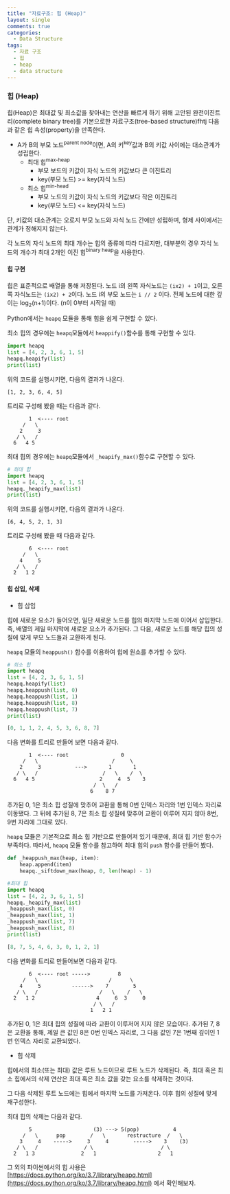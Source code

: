 ```yaml
---
title: "자료구조: 힙 (Heap)"
layout: single
comments: true
categories:
  - Data Structure
tags:
  - 자료 구조
  - 힙
  - heap
  - data structure
---
```


### 힙 (Heap)

힙(Heap)은 최대값 및 최소값을 찾아내는 연산을 빠르게 하기 위해 고안된 완전이진트리(complete binary tree)를 기본으로한 자료구조(tree-based structure)fhtj
다음과 같은 힙 속성(property)을 만족한다.

* A가 B의 부모 노드<sup>parent node</sup>이면, A의 키<sup>key</sup>값과 B의 키값 사이에는 대소관계가 성립한다.
  * 최대 힙<sup>max-heap</sup>
    * 부모 보드의 키값이 자식 노드의 키값보다 큰 이진트리
    * key(부모 노드) >= key(자식 노드)
  * 최소 힙<sup>min-head</sup>
    * 부모 노드의 키값이 자식 노드의 키값보다 작은 이진트리
    * key(부모 노드) <= key(자식 노드)

단, 키값의 대소관계는 오로지 부모 노드와 자식 노드 간에만 성립하며, 형제 사이에서는 관계가 정해지지 않는다.

각 노드의 자식 노드의 최대 개수는 힙의 종류에 따라 다르지만, 대부분의 경우 자식 노드의 개수가 최대 2개인 이진 힙<sup>binary heap</sup>을 사용한다.

#### 힙 구현

힙은 표준적으로 배열을 통해 저장된다.
노드 i의 왼쪽 자식노드는 `(ix2) + 1`이고, 오른쪽 자식노드는 `(ix2) + 2`이다.
노드 i의 부모 노드는 `i // 2` 이다.
전체 노드에 대한 깊이는 log<sub>2</sub>(n+1)이다. (n이 0부터 시작일 때)

Python에서는 `heapq` 모듈을 통해 힙을 쉽게 구현할 수 있다.

최소 힙의 경우에는 `heapq`모듈에서 `heappify()`함수를 통해 구현할 수 있다.
```python
import heapq
list = [4, 2, 3, 6, 1, 5]
heapq.heapify(list)
print(list)
```
위의 코드를 실행시키면, 다음의 결과가 나온다.

```
[1, 2, 3, 6, 4, 5]
```

트리로 구성해 봤을 때는 다음과 같다.

```
       1  <---- root
     /   \
    2     3
   / \   /
  6   4 5
```

최대 힙의 경우에는 `heapq`모듈에서 `_heapify_max()`함수로 구현할 수 있다.
```python
# 최대 힙
import heapq
list = [4, 2, 3, 6, 1, 5]
heapq._heapify_max(list)
print(list)
```
위의 코드를 실행시키면, 다음의 결과가 나온다.

```
[6, 4, 5, 2, 1, 3]
```

트리로 구성해 봤을 때 다음과 같다.

```
       6  <---- root
     /   \
    4     5
   / \   /
  2   1 2
```

#### 힙 삽입, 삭제

* 힙 삽입

힙에 새로운 요소가 들어오면, 일단 새로운 노드를 힙의 마지막 노드에 이어서 삽입한다.
즉, 배열의 제일 마지막에 새로운 요소가 추가된다.
그 다음, 새로운 노드를 해당 힙의 성질에 맞게 부모 노드들과 교환하게 된다.

`heapq` 모듈의 `heappush()` 함수를 이용하여 힙에 원소를 추가할 수 있다.
```python
# 최소 힙
import heapq
list = [4, 2, 3, 6, 1, 5]
heapq.heapify(list)
heapq.heappush(list, 0)
heapq.heappush(list, 1)
heapq.heappush(list, 8)
heapq.heappush(list, 7)
print(list)
```
```python
[0, 1, 1, 2, 4, 5, 3, 6, 8, 7]
```

다음 변화를 트리로 만들어 보면 다음과 같다.
```
       1  <---- root                 0
     /   \                        /     \
    2     3           --->       1       1
   / \   /                     /   \    /  \
  6   4 5                     2     4  5    3
                            /  \   /
                           6    8 7
```
추가된 0, 1은 최소 힙 성질에 맞추어 교환을 통해 0번 인덱스 자리와 1번 인덱스 자리로 이동됐다.
그 뒤에 추가된 8, 7은 최소 힙 성질에 맞추어 교환이 이루어 지지 않아 8번, 9번 자리에 그대로 있다.

`heapq` 모듈은 기본적으로 최소 힙 기반으로 만들어져 있기 때문에,
최대 힙 기반 함수가 부족하다. 따라서, `heapq` 모듈 함수를 참고하여
최대 힙의 `push` 함수를 만들어 봤다.
```python
def _heappush_max(heap, item):
    heap.append(item)
    heapq._siftdown_max(heap, 0, len(heap) - 1)
```

```python
#최대 힙
import heapq
list = [4, 2, 3, 6, 1, 5]
heapq._heapify_max(list)
_heappush_max(list, 0)
_heappush_max(list, 1)
_heappush_max(list, 7)
_heappush_max(list, 8)
print(list)
```
```python
[8, 7, 5, 4, 6, 3, 0, 1, 2, 1]
```
다음 변화를 트리로 만들어보면 다음과 같다.

```
       6  <---- root ----->         8
     /   \                       /      \
    4     5          ------>    7        5
   / \   /                    /   \    /   \
  2   1 2                    4     6  3     0
                            / \   /
                           1   2 1
```

추가된 0, 1은 최대 힙의 성질에 따라 교환이 이루저어 지지 않은 모습이다.
추가된 7, 8은 교환을 통해, 제일 큰 값인 8은 0번 인덱스 자리로, 그 다음 값인 7은 1번째 깊이인 1번 인덱스 자리로 교환되었다.

* 힙 삭제

힙에서의 최소(또는 최대) 값은 루트 노드이므로 루트 노드가 삭제된다.
즉, 최대 혹은 최소 힙에서의 삭제 연산은 최대 혹은 최소 값을 갖는 요소를 삭제하는 것이다.

그 다음 삭제된 루트 노드에는 힙에서 마지막 노드를 가져온다.
이후 힙의 성질에 맞게 재구성한다.

최대 힙의 삭제는 다음과 같다.
```
       5                    (3) ---> 5(pop)           4
     /   \      pop        /   \       restructure  /   \
    3     4    ----->     3     4        ----->    3    (3)
   / \   /               / \                      / \
  2   1 3               2   1                    2   1
```

그 외의 파이썬에서의 힙 사용은
[https://docs.python.org/ko/3.7/library/heapq.html](https://docs.python.org/ko/3.7/library/heapq.html)
에서 확인해보자.